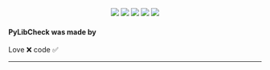 <p align="center">
  <img src="https://img.shields.io/pypi/v/PyLibCheck?style=flat-square" </a>
  <img src="https://img.shields.io/pypi/l/PyLibCheck?style=flat-square" </a>
  <img src="https://img.shields.io/pypi/dd/pylibcheck?style=flat-square" </a>
  <img src="https://img.shields.io/github/stars/Rdimo/PyLibCheck?label=Stars&style=flat-square" </a>
  <img src="https://img.shields.io/github/forks/Rdimo/PyLibCheck?label=Forks&style=flat-square" </a>
</p>

#### PyLibCheck was made by
Love ❌ code ✅

---
